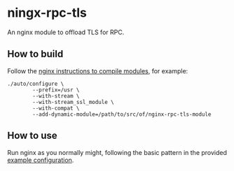 # ningx-rpc-tls
An nginx module to offload TLS for RPC.

## How to build

Follow the [nginx instructions to compile modules](https://www.nginx.com/resources/wiki/extending/compiling/), for example:

```
./auto/configure \
        --prefix=/usr \
        --with-stream \
        --with-stream_ssl_module \
        --with-compat \
        --add-dynamic-module=/path/to/src/of/nginx-rpc-tls-module
```

## How to use

Run nginx as you normally might, following the basic pattern in the provided [example configuration](example_nginx.conf).
